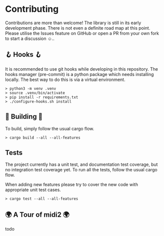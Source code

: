 # Contributing

Contributions are more than welcome!
The library is still in its early development phase. 
There is not even a definite road map at this point.
Please utilise the Issues feature on GitHub 
or open a PR from your own fork to start a discussion ☺️..

## 🪝 Hooks 🪝

It is recommended to use git hooks while developing in this repository.
The hooks manager (pre-commit) is a python package which needs installing locally.
The best way to do this is via a virtual environment.

```shell
> python3 -m venv .venv
> source .venv/bin/activate
> pip install -r requirements.txt
> ./configure-hooks.sh install
```

## 🧱 Building 🧱

To build, simply follow the usual cargo flow.

```shell
> cargo build --all --all-features
```

## Tests

The project currently has a unit test, and documentation test coverage,
but no integration test coverage yet.
To run all the tests, follow the usual cargo flow.

When adding new features please try to cover the new code
with appropriate unit test cases.

```shell
> cargo test --all --all-features
```

## 🌍 A Tour of midi2 🌍 

todo
